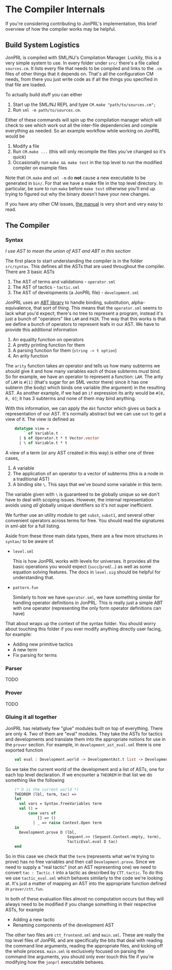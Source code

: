 # The Compiler Internals

If you're considering contributing to JonPRL's implementation, this
brief overview of how the compiler works may be helpful.

## Build System Logistics

JonPRL is compiled with SML/NJ's Compilation Manager. Luckily, this is
a very simple system to use. In every folder under `src/` there's a
file called `sources.cm`. It lists every file that needs to be
compiled and links to the `.cm` files of other things that it depends
on. That's all the configuration CM needs, from there you just write
code as if all the things you specified in that file are loaded.

To actually build stuff you can either

 1. Start up the SML/NJ REPL and type `CM.make "path/to/sources.cm";`
 2. Run `sml -m path/to/sources.cm`.

Either of these commands will spin up the compilation manager which
will check to see which work out all the inter-file dependencies and
compile everything as needed. So an example workflow while working on
JonPRL would be

 1. Modify a file
 2. Run `CM.make ...` (this will only recompile the files you've
    changed so it's quick)
 3. Occasionally run `make && make test` in the top level to run the
    modified compiler on example files

Note that `CM.make` and `sml -m` do **not** cause a new executable to
be generated in `bin/`. For that we have a make file in the top level
directory. In particular, be sure to run `make` before `make test`
otherwise you'll end up trying to figured out why the binary doesn't
have your new changes.

If you have any other CM issues, [the manual][manual] is very short
and very easy to read.

## The Compiler
### Syntax

*I use AST to mean the union of AST and ABT in this section*

The first place to start understanding the compiler is in the folder
`src/syntax`. This defines all the ASTs that are used throughout the
compiler. There are 3 basic ASTs

 1. The AST of terms and validations - `operator.sml`
 2. The AST of tactics - `tactic.sml`
 3. The AST of developments (a JonPRL file) - `development.sml`

JonPRL uses an [ABT library][abt] to handle binding, substitution,
alpha-equivalence, that sort of thing. This means that the
`operator.sml` seems to lack what you'd expect; there's no tree to
represent a program, instead it's just a bunch of "operators" like
`LAM` and `PAIR`. The way that this works is that we define a bunch of
operators to represent leafs in our AST. We have to provide this
additional information

 1. An equality function on operators
 2. A pretty printing function for them
 3. A parsing function for them (`string -> t option`)
 4. An arity function

The `arity` function takes an operator and tells us how many subterms
we should give it and how many variables each of those subterms must
bind. So for example, we have an operator to represent a function:
`LAM`. The arity of `LAM` is `#[1]` (that's sugar for an SML vector
there) since it has one subterm (the body) which binds one variable
(the argument) in the resulting AST. As another example, if we had an
`if` expression its arity would be `#[0, 0, 0]`; it has 3 subterms and
none of them may bind anything.

With this information, we can apply the `Abt` functor which gives us
back a representation of our AST. It's normally abstract but we can
use `out` to get a view of it. The view is defined as

``` sml
    datatype view =
        ` of Variable.t
      | $ of Operator.t * t Vector.vector
      | \ of Variable.t * t
```

A view of a term (or any AST created in this way) is either one of
three cases,

 1. A variable
 2. The application of an operator to a vector of subterms (this is
    a node in a traditional AST)
 3. A binding site `\`. This says that we've bound some variable in
    this term.

The variable given with `\` is guaranteed to be globally unique so we
don't have to deal with scoping issues. However, the internal
representation avoids using *all* globally unique identifiers so
it's not super inefficient.

We further use an utility module to get `subst`, `subst1`, and several
other convenient operators across terms for free. You should read the
signatures in sml-abt for a full listing.

Aside from these three main data types, there are a few more
structures in `syntax/` to be aware of.

 - `level.sml`

    This is how JonPRL works with levels for
    universes. It provides all the basic operations you would expect
    (`succ`/`pred`/...) as well as some equation solving features. The
    docs in `level.sig` should be helpful for understanding that.

 - `pattern.fun`

    Similarly to how we have `operator.sml`, we have something similar
    for handling operator definitions in JonPRL. This is really just a
    simple ABT with one operator (representing the only form operator
    definitions can have)

That about wraps up the context of the syntax folder. You should worry
about touching this folder if you ever modify anything directly user
facing, for example:

 - Adding new primitive tactics
 - A new term
 - Fix parsing for terms

### Parser

TODO

### Prover

TODO

### Gluing it all together

JonPRL has relatively few "glue" modules built on top of
everything. There are only 4. Two of them are "eval" modules. They
take the ASTs for tactics and developments and translate them into the
appropriate notions for use in the `prover` section. For example, in
`development_ast_eval.sml` there is one exported function

``` sml
    val eval : Development.world -> DevelopmentAst.t list -> Development.world
```

So we take the current world of the development and a list of ASTs,
one for each top level declaration. If we encounter a `THEOREM` in
that list we do something like the following

``` sml
    (* D is the current world *)
    THEOREM (lbl, term, tac) =>
    let
      val vars = Syntax.freeVariables term
      val () =
          case vars of
              [] => ()
            | _ => raise Context.Open term
    in
      Development.prove D (lbl,
                           Sequent.>> (Sequent.Context.empty, term),
                           TacticEval.eval D tac)
    end
```

So in this case we check that the `term` (represents what we're trying
to prove) has no free variables and then call
`Development.prove`. Since we need to supply a "real tactic" (not an
AST representing one) we need to convert `tac : Tactic.t` into a
tactic as described by `CTT.tactic`. To do this we use
`tactic_eval.sml` which behaves similarly to the code we're looking
at. It's just a matter of mapping an AST into the appropriate function
defined in `prover/ctt.fun`.

In both of these evaluation files almost no computation occurs but
they will always need to be modified if you change something in their
respective ASTs, for example

 - Adding a new tactic
 - Renaming components of the development AST

The other two files are `ctt_frontend.sml` and `main.sml`. These are
really the top level files of JonPRL and are specifically the bits
that deal with reading the command line arguments, reading the
appropriate files, and kicking off the whole process. `main.sml` is
exclusively focused on parsing the command line arguments, you should
only ever touch this file if you're modifying how the `jonprl`
executable behaves.

[manual]: http://www.smlnj.org/doc/CM/new.pdf
[abt]: http://www.github.com/jonsterling/sml-abt
